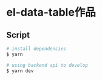 # el-data-table作品

## Script 

```bash
# install dependencies
$ yarn

# using backend api to develop
$ yarn dev
```

